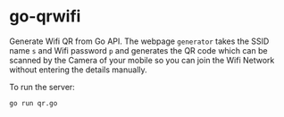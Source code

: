 # go-qrwifi
Generate Wifi QR from Go API. The webpage `generator` takes the SSID name `s` and Wifi password `p` and generates the QR code which can be scanned by the Camera of your mobile so you can join the Wifi Network without entering the details manually.

To run the server:

```
go run qr.go
```
